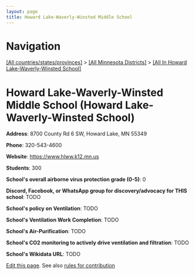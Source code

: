 ```yaml
---
layout: page
title: Howard Lake-Waverly-Winsted Middle School
---
```

# Navigation

[[All countries/states/provinces]](../../..) > [[All Minnesota Districts]](../..) > [[All In Howard Lake-Waverly-Winsted School]](..)

# Howard Lake-Waverly-Winsted Middle School (Howard Lake-Waverly-Winsted School)

**Address**: 8700 County Rd 6 SW, Howard Lake, MN 55349

**Phone**: 320-543-4600

**Website**: <https://www.hlww.k12.mn.us>

**Students**: 300

**School's overall airborne virus protection grade (0-5)**: 0

**Discord, Facebook, or WhatsApp group for discovery/advocacy for THIS school**: TODO

**School's policy on Ventilation**: TODO

**School's Ventilation Work Completion**: TODO

**School's Air-Purification**: TODO

**School's CO2 monitoring to actively drive ventilation and filtration**: TODO

**School's Wikidata URL**: TODO


[Edit this page](https://github.com/ventilate-schools/MN/edit/main/./Howard_Lake-Waverly-Winsted_School/Howard_Lake-Waverly-Winsted_Middle_School.md). See also [rules for contribution](../../../contribution-rules/)